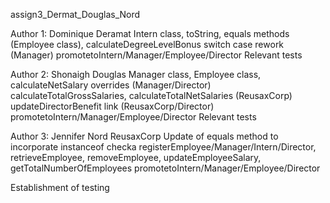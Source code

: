 assign3_Dermat_Douglas_Nord

Author 1: Dominique Deramat
Intern class, 
toString, equals methods (Employee class), 
calculateDegreeLevelBonus switch case rework (Manager)
promotetoIntern/Manager/Employee/Director
Relevant tests

Author 2: Shonaigh Douglas
Manager class, 
Employee class, 
calculateNetSalary overrides (Manager/Director)
calculateTotalGrossSalaries, calculateTotalNetSalaries (ReusaxCorp) 
updateDirectorBenefit link (ReusaxCorp/Director)
promotetoIntern/Manager/Employee/Director
Relevant tests

Author 3: Jennifer Nord
ReusaxCorp
Update of equals method to incorporate instanceof checka
registerEmployee/Manager/Intern/Director, retrieveEmployee, removeEmployee, updateEmployeeSalary, getTotalNumberOfEmployees
promotetoIntern/Manager/Employee/Director

Establishment of testing